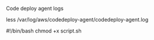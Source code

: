 Code deploy agent logs

less /var/log/aws/codedeploy-agent/codedeploy-agent.log

#!/bin/bash
chmod +x script.sh